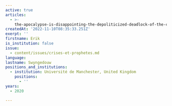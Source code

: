 ```yaml
---
active: true
articles:
  - >-
    the-apocalypse-is-disappointing-the-depoliticized-deadlock-of-the-climate-change-consensus
createdAt: '2022-11-10T08:35:33.251Z'
exerpt: ''
firstname: Erik
is_institution: false
issue:
  - content/issues/crises-et-prophetes.md
language:
lastname: Swyngedouw
positions_and_institutions:
  - institution: Université de Manchester, United Kingdom
    positions:
      - ''
years:
  - 2020

---
```

